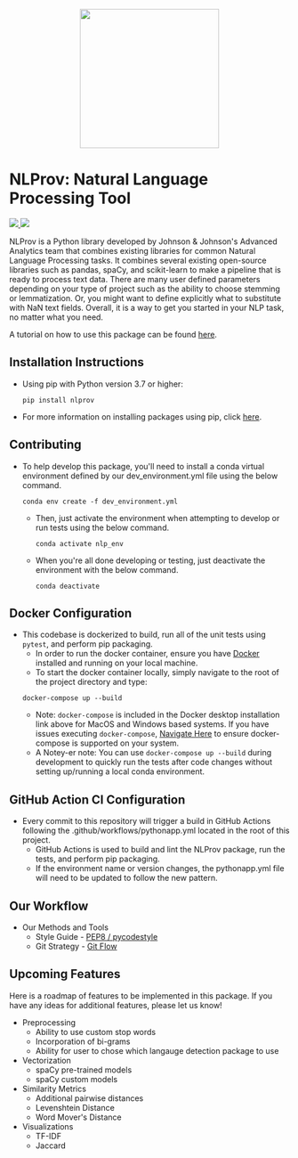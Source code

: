 <p align="center">
  <img width="250" src="https://github.com/johnsonandjohnson/nlprov/raw/master/images/nlplogo.png">
</p>

# __NLProv__: Natural Language Processing Tool

<p align="left">
 <a href="https://github.com/johnsonandjohnson/nlprov/actions">
   <img src="https://github.com/johnsonandjohnson/nlprov/workflows/Build,%20Test,%20and%20Package/badge.svg" />
 </a>
 <a href="https://codecov.io/gh/johnsonandjohnson/nlprov">
   <img src="https://codecov.io/gh/johnsonandjohnson/nlprov/branch/master/graph/badge.svg" />
 </a>
</p>

NLProv is a Python library developed by Johnson & Johnson's Advanced Analytics 
team that combines existing libraries for common Natural Language Processing tasks.
It combines several existing open-source libraries such as pandas, spaCy, and
scikit-learn to make a pipeline that is ready to process text data. There are
many user defined parameters depending on your type of project such as the
ability to choose stemming or lemmatization. Or, you might want to define
explicitly what to substitute with NaN text fields. Overall, it is a way to get
you started in your NLP task, no matter what you need.

A tutorial on how to use this package can be found [here](tutorial.ipynb).

## Installation Instructions

   - Using pip with Python version 3.7 or higher:
        ```shell
        pip install nlprov
        ```
   - For more information on installing packages using pip, click [here](https://pip.pypa.io/en/stable/reference/pip_install/).

## Contributing 
- To help develop this package, you'll need to install a conda virtual 
environment defined by our dev_environment.yml file using the below command.

  ```shell
  conda env create -f dev_environment.yml
  ```
  - Then, just activate the environment when attempting to develop or run tests 
  using the below command.

    ```shell
    conda activate nlp_env
    ```

  - When you're all done developing or testing, just deactivate the environment 
  with the below command.

    ```shell
    conda deactivate
    ```

## Docker Configuration
- This codebase is dockerized to build, run all of the unit tests using `pytest`, and perform pip packaging.
  - In order to run the docker container, ensure you have [Docker](https://www.docker.com/products/docker-desktop) 
  installed and running on your local machine.
  - To start the docker container locally, simply navigate to the root of the 
  project directory and type:
  ```shell
  docker-compose up --build
  ```
  - Note: `docker-compose` is included in the Docker desktop installation link 
  above for MacOS and Windows based systems. If you have issues executing 
  `docker-compose`, [Navigate Here](https://docs.docker.com/compose/install/) 
  to ensure docker-compose is supported on your system.
  - A Notey-er note: You can use `docker-compose up --build` during development 
  to quickly run the tests after code changes without setting up/running a local 
  conda environment.

## GitHub Action CI Configuration
- Every commit to this repository will trigger a build in GitHub Actions following the
 .github/workflows/pythonapp.yml located in the root of this project.
  - GitHub Actions is used to build and lint the NLProv package, run the tests, and perform pip packaging.
  - If the environment name or version changes, the pythonapp.yml file will need to be updated to 
  follow the new pattern.
  
## Our Workflow
- Our Methods and Tools
  - Style Guide - [PEP8 / pycodestyle](https://www.python.org/dev/peps/pep-0008/)
  - Git Strategy - [Git Flow](https://www.atlassian.com/git/tutorials/comparing-workflows/gitflow-workflow)

## Upcoming Features
Here is a roadmap of features to be implemented in this package. If you have any
ideas for additional features, please let us know!

* Preprocessing
    * Ability to use custom stop words
    * Incorporation of bi-grams
    * Ability for user to chose which langauge detection package to use
* Vectorization
    * spaCy pre-trained models
    * spaCy custom models
* Similarity Metrics
    * Additional pairwise distances
    * Levenshtein Distance
    * Word Mover's Distance
* Visualizations
    * TF-IDF
    * Jaccard

